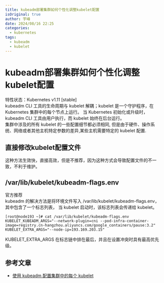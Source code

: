```yaml
---
title: kubeadm部署集群如何个性化调整kubelet配置
isOriginal: true
author: 宇峰
date: 2024/08/16 22:25
categories:
  - kubernetes
tags:
  - kubeadm
  - kubelet
---
```

# kubeadm部署集群如何个性化调整kubelet配置
特性状态：Kubernetes v1.11 [stable]   
kubeadm CLI 工具的生命周期与 kubelet 解耦；kubelet 是一个守护程序，在 Kubernetes 集群中的每个节点上运行。 当 Kubernetes 初始化或升级时，kubeadm CLI 工具由用户执行，而 kubelet 始终在后台运行。  
集群中涉及的所有 kubelet 的一些配置细节都必须相同, 但是由于硬件、操作系统、网络或者其他主机特定参数的差异,某些主机需要特定的 kubelet 配置.
## 直接修改kubelet配置文件
这种方法生效快，直接高效，但是不推荐，因为这种方式会导致配置文件的不一致，不利于维护。
## /var/lib/kubelet/kubeadm-flags.env
官方推荐   
kubeadm 的解决方法是将环境文件写入 /var/lib/kubelet/kubeadm-flags.env，其中包含了一个标志列表， 当 kubelet 启动时，该标志列表会传递给 kubelet。
```shell
[root@node193 ~]# cat /var/lib/kubelet/kubeadm-flags.env 
KUBELET_KUBEADM_ARGS="--network-plugin=cni --pod-infra-container-image=registry.cn-hangzhou.aliyuncs.com/google_containers/pause:3.2"
KUBELET_EXTRA_ARGS="--node-ip=193.169.203.15"
```
KUBELET_EXTRA_ARGS 在标志链中排在最后，并且在设置冲突时具有最高优先级。

## 参考文章
- [使用 kubeadm 配置集群中的每个 kubelet](https://kubernetes.io/zh-cn/docs/setup/production-environment/tools/kubeadm/kubelet-integration/)